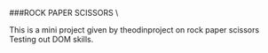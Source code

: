 ###ROCK PAPER SCISSORS \

This is a mini project given by theodinproject on rock paper scissors \
Testing out DOM skills.